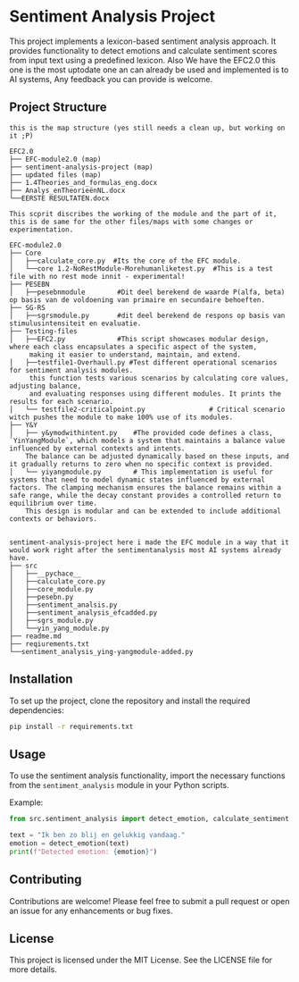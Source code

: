 # Sentiment Analysis Project

This project implements a lexicon-based sentiment analysis approach. It provides functionality to detect emotions and calculate sentiment scores from input text using a predefined lexicon.
Also We have the EFC2.0 this one is the most uptodate one an can already be used and implemented is to AI systems, Any feedback you can provide is welcome.

## Project Structure

```
this is the map structure (yes still needs a clean up, but working on it ;P)

EFC2.0
├── EFC-module2.0 (map)
├── sentiment-analysis-project (map)
├── updated files (map)
├── 1.4Theories_and_formulas_eng.docx
├── Analys_enTheorieënNL.docx
└──EERSTE RESULTATEN.docx

This scprit discribes the working of the module and the part of it, this is de same for the other files/maps with some changes or experimentation.

EFC-module2.0
├── Core
│   ├──calculate_core.py  #Its the core of the EFC module.
│   └──core 1.2-NoRestModule-Morehumanliketest.py  #This is a test file with no rest mode innit - experimental!
├── PESEBN
│   ├──pesebnmodule        #Dit deel berekend de waarde P(alfa, beta) op basis van de voldoening van primaire en secundaire behoeften.
├── SG-RS
│   ├──sgrsmodule.py       #dit deel berekend de respons op basis van stimulusintensiteit en evaluatie.
├── Testing-files
│   ├──EFC2.py             #This script showcases modular design, where each class encapsulates a specific aspect of the system,
     making it easier to understand, maintain, and extend.
│   ├──testfile1-Overhaull.py #Test different operational scenarios for sentiment analysis modules.
     this function tests various scenarios by calculating core values, adjusting balance,
     and evaluating responses using different modules. It prints the results for each scenario.
│   └── testfile2-criticalpoint.py                # Critical scenario witch pushes the module to make 100% use of its modules.
├── Y&Y
│   ├── y&ymodwithintent.py    #The provided code defines a class, `YinYangModule`, which models a system that maintains a balance value influenced by external contexts and intents.
    The balance can be adjusted dynamically based on these inputs, and it gradually returns to zero when no specific context is provided.
│   └── yiyangmodule.py        # This implementation is useful for systems that need to model dynamic states influenced by external factors. The clamping mechanism ensures the balance remains within a safe range, while the decay constant provides a controlled return to equilibrium over time.
    This design is modular and can be extended to include additional contexts or behaviors.


sentiment-analysis-project here i made the EFC module in a way that it would work right after the sentimentanalysis most AI systems already have.
├── src
│   ├──__pychace__
│   ├──calculate_core.py
│   ├──core_module.py
│   ├──pesebn.py
│   ├──sentiment_analsis.py
│   ├──sentiment_analysis_efcadded.py
│   ├──sgrs_module.py
│   └──yin_yang_module.py
├── readme.md
├── reqiurements.txt
└──sentiment_analysis_ying-yangmodule-added.py
```

## Installation

To set up the project, clone the repository and install the required dependencies:

```bash
pip install -r requirements.txt
```

## Usage

To use the sentiment analysis functionality, import the necessary functions from the `sentiment_analysis` module in your Python scripts. 

Example:

```python
from src.sentiment_analysis import detect_emotion, calculate_sentiment

text = "Ik ben zo blij en gelukkig vandaag."
emotion = detect_emotion(text)
print(f"Detected emotion: {emotion}")
```

## Contributing

Contributions are welcome! Please feel free to submit a pull request or open an issue for any enhancements or bug fixes.

## License

This project is licensed under the MIT License. See the LICENSE file for more details.
